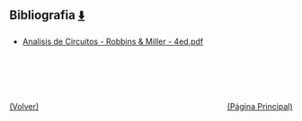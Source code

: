 
<html>
<body>
<h2>Bibliografia <a href="https://downgit.github.io/#/home?url=https://github.com/Apuntes-FIUBA/Apuntes-Electronica/tree/main/86 - Electrónica/8602 - Introduccion Ing Electronica/Bibliografia" style="font-size:20px">  ⬇️ </a></h2>
<ul>
    <li><a href="Analisis de Circuitos - Robbins & Miller - 4ed.pdf">Analisis de Circuitos - Robbins & Miller - 4ed.pdf</a></li>
</ul>
</body>
</html>

















<br><br><br><br><br><a href="../" style="float: left">(Volver)</a> <a href="https://apuntes-fiuba.github.io/Apuntes-Electronica" style="float: right">(Página Principal)</a>

